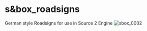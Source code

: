 # s&box_roadsigns
German style Roadsigns for use in Source 2 Engine
![sbox_0002](https://user-images.githubusercontent.com/88790023/183299306-bf932f5c-8edb-4612-8785-f13ccb7096a7.jpg)
